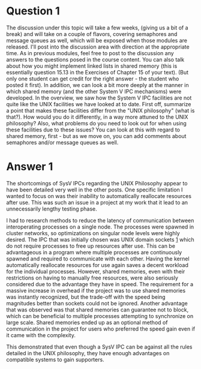 # Question 1

The discussion under this topic will take a few weeks, (giving us a bit of a break) and will take on a couple of flavors, covering semaphores and message queues as well, which will be exposed when those modules are released. I'll post into the discussion area with direction at the appropriate time.
As in previous modules, feel free to post to the discussion any answers to the questions posed in the course content. You can also talk about how you might implement linked lists in shared memory (this is essentially question 15.13 in the Exercises of Chapter 15 of your text). (But only one student can get credit for the right answer - the student who posted it first).
In addition, we can look a bit more deeply at the manner in which shared memory (and the other System V IPC mechanisms) were developed. In the overview, we saw how the System V IPC facilities are not quite like the UNIX facilities we have looked at to date. First off, summarize a point that makes these facilities differ from the "UNIX philosophy" (what is that?). How would you do it differently, in a way more attuned to the UNIX philosophy? Also, what problems do you need to look out for when using these facilities due to these issues? You can look at this with regard to shared memory, first - but as we move on, you can add comments about semaphores and/or message queues as well.

# Answer 1

The shortcomings of SysV IPCs regarding the UNIX Philosophy appear to have been detailed very well in the other posts. One specific limitation I wanted to focus on was their inability to automatically reallocate resources after use. This was such an issue in a project at my work that it lead to an unnecessarily lengthy testing phase.

I had to research methods to reduce the latency of communication between interoperating processes on a single node. The processes were spawned in cluster networks, so optimizations on singular node levels were highly desired. The IPC that was initially chosen was UNIX domain sockets [1] which do not require processes to free up resources after use. This can be advantageous in a program where multiple processes are continuously spawned and required to communicate with each other. Having the kernel automatically reallocate resources for use again saves a decent workload for the individual processes. However, shared memories, even with their restrictions on having to manually free resources, were also seriously considered due to the advantage they have in speed. The requirement for a massive increase in overhead if the project was to use shared memories was instantly recognized, but the trade-off with the speed being magnitudes better than sockets could not be ignored. Another advantage that was observed was that shared memories can guarantee not to block, which can be beneficial to multiple processes attempting to synchronize on large scale. Shared memories ended up as an optional method of communication in the project for users who preferred the speed gain even if it came with the complexity.

This demonstrated that even though a SysV IPC can be against all the rules detailed in the UNIX philosophy, they have enough advantages on compatible systems to gain supporters.

[1]: https://www.ibm.com/docs/en/ztpf/1.1.0.15?topic=considerations-unix-domain-sockets
